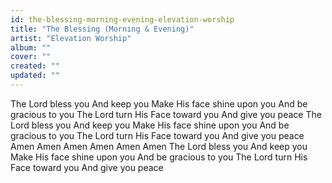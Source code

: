 ```yaml
---
id: the-blessing-morning-evening-elevation-worship
title: "The Blessing (Morning & Evening)"
artist: "Elevation Worship"
album: ""
cover: ""
created: ""
updated: ""
---
```


The Lord bless you
And keep you
Make His face shine upon you
And be gracious to you
The Lord turn His
Face toward you
And give you peace
The Lord bless you
And keep you
Make His face shine upon you
And be gracious to you
The Lord turn His
Face toward you
And give you peace
Amen
Amen
Amen
Amen
Amen
Amen
The Lord bless you
And keep you
Make His face shine upon you
And be gracious to you
The Lord turn His
Face toward you
And give you peace